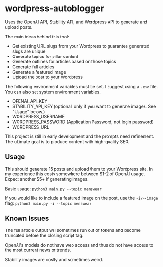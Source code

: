 # wordpress-autoblogger

Uses the OpenAI API, Stability API, and Wordpress API to generate and upload posts.

The main ideas behind this tool:
* Get existing URL slugs from your Wordpress to guarantee generated slugs are unique
* Generate topics for pillar content
* Generate outlines for articles based on those topics
* Generate full articles
* Generate a featured image
* Upload the post to your Wordpress

The following environment variables must be set. I suggest using a `.env` file. You can also set system environment variables.

* OPENAI_API_KEY
* STABILITY_API_KEY (optional, only if you want to generate images. See "Usage" below.)
* WORDPRESS_USERNAME
* WORDPRESS_PASSWORD (Application Password, not login password)
* WORDPRESS_URL

This project is still in early development and the prompts need refinement. The ultimate goal is to produce content with high-quality SEO.

## Usage

This should generate 15 posts and upload them to your Wordpress site. In my experience this costs somewhere between $1-2 of OpenAI usage. Expect another $5+ if generating images.

Basic usage:
`python3 main.py --topic menswear`

If you would like to include a featured image on the post, use the `-i/--image` flag:
`python3 main.py -i --topic menswear`

## Known Issues

The full article output will sometimes run out of tokens and become truncated before the closing script tag.

OpenAI's models do not have web access and thus do not have access to the most current news or trends.

Stability images are costly and sometimes weird.
